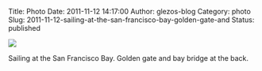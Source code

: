 Title: Photo
Date: 2011-11-12 14:17:00
Author: glezos-blog
Category: photo
Slug: 2011-11-12-sailing-at-the-san-francisco-bay-golden-gate-and
Status: published

![](http://41.media.tumblr.com/tumblr_lukj8jDbaY1qaawg5o1_1280.jpg)

Sailing at the San Francisco Bay. Golden gate and bay bridge at the back.
